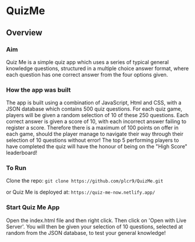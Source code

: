 # QuizMe

## Overview

### Aim

Quiz Me is a simple quiz app which uses a series of typical general knowledge questions, structured in a multiple choice answer format, where each question has one correct answer from the four options given.

### How the app was built

The app is built using a combination of JavaScript, Html and CSS, with a JSON database which contains 500 quiz questions. For each quiz game, players will be given a random selection of 10 of these 250 questions. Each correct answer is given a score of 10, with each incorrect answer failing to register a score. Therefore there is a maximum of 100 points on offer in each game, should the player manage to navigate their way through their selection of 10 questions without error! The top 5 performing players to have completed the quiz will have the honour of being on the "High Score" leaderboard!

### To Run

Clone the repo: `git clone https://github.com/plcr9/QuizMe.git`

or Quiz Me is deployed at: `https://quiz-me-now.netlify.app/`

### Start Quiz Me App

Open the index.html file and then right click. Then click on 'Open with Live Server'. You will then be given your selection of 10 questions, selected at random from the JSON database, to test your general knowledge!
